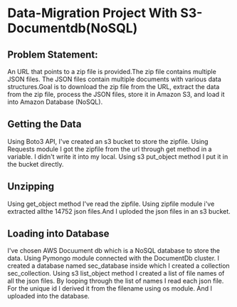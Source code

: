 # Data-Migration Project With S3-Documentdb(NoSQL)

## Problem Statement:

An URL that points to a zip file is provided.The zip file contains multiple JSON files. The JSON files contain multiple documents with various data structures.Goal is to download the zip file from the URL, extract the data from the zip file, process the JSON files, store it in Amazon S3, and load it into Amazon Database (NoSQL).

## Getting the Data

Using Boto3 API, I've created an s3 bucket to store the zipfile. Using Requests module I got the zipfile from the url through get method in a variable. I didn't write it into my local. Using s3 put_object method I put it in the bucket directly.

## Unzipping

Using get_object method I've read the zipfile. Using zipfile module i've extracted allthe 14752 json files.And I uploded the json files in an s3 bucket.

## Loading into Database

I've chosen AWS Docuument db which is a NoSQL database to store the data. Using Pymongo module connected with the DocumentDb cluster. I created a database named sec_database inside which I created a collection sec_collection.
Using s3 list_object method I created a list of file names of all the json files. By looping through the list of names I read each json file. For the unique id I derived it from the filename using os module. And I uploaded into the database.
